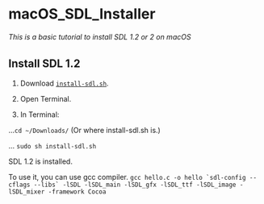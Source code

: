 # macOS_SDL_Installer
###### This is a basic tutorial to install SDL 1.2 or 2 on macOS

## Install SDL 1.2

1. Download [`install-sdl.sh`](../master/install-sdl.sh).
2. Open Terminal.

3. In Terminal:

...`cd ~/Downloads/`  (Or where install-sdl.sh is.)

... `sudo sh install-sdl.sh`

SDL 1.2 is installed.

To use it, you can use gcc compiler.
``gcc hello.c -o hello `sdl-config --cflags --libs` -lSDL -lSDL_main -lSDL_gfx -lSDL_ttf -lSDL_image -lSDL_mixer -framework Cocoa``

